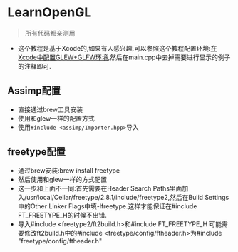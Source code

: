 # LearnOpenGL
> 所有代码都亲测用

* 这个教程是基于Xcode的,如果有人感兴趣,可以参照这个教程配置环境:[在Xcode中配置GLEW+GLFW环境](http://blog.csdn.net/longzh_cn/article/details/55001345),然后在main.cpp中去掉需要进行显示的例子的注释即可.

## Assimp配置
* 直接通过brew工具安装
* 使用和glew一样的配置方式
* 使用`#include <assimp/Importer.hpp>`导入
 
## freetype配置
* 通过brew安装:brew install freetype
* 然后使用和glew一样的方式配置
* 这一步和上面不一同:首先需要在Header Search Paths里面加入/usr/local/Cellar/freetype/2.8.1/include/freetype2,然后在Bulid Settings中的Other Linker Flags中填-lfreetype.这样才能保证在#include FT_FREETYPE_H的时候不出错.
* 导入#include <freetype2/ft2build.h>和#include FT_FREETYPE_H 可能需要修改ft2build.h中的#include <freetype/config/ftheader.h>为#include "freetype/config/ftheader.h"




